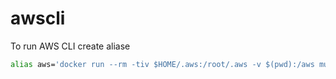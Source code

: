 # awscli

To run AWS CLI create aliase

```sh
alias aws='docker run --rm -tiv $HOME/.aws:/root/.aws -v $(pwd):/aws mudrii/aws-cli aws'
```